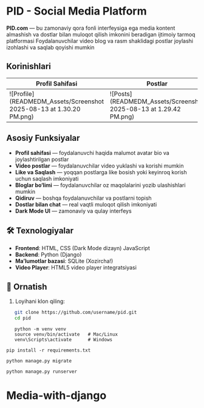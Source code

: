 # PID - Social Media Platform

**PID.com** — bu zamonaviy qora fonli  interfeysiga ega media kontent almashish va dostlar bilan muloqot qilish imkonini beradigan ijtimoiy tarmoq platformasi Foydalanuvchilar video blog va rasm shaklidagi postlar joylashi izohlashi va saqlab qoyishi mumkin

##  Korinishlari

| Profil Sahifasi | Postlar | Qidiruv Sahifasi |
| --------------- | ------- | ---------------- |
| ![Profile](READMEDM_Assets/Screenshot 2025-08-13 at 1.30.20 PM.png) | ![Posts](READMEDM_Assets/Screenshot 2025-08-13 at 1.29.42 PM.png) | ![Search](READMEDM_Assets/Screenshot 2025-08-13 at 1.30.10 PM.png) |

## Asosiy Funksiyalar

- **Profil sahifasi** — foydalanuvchi haqida malumot avatar bio va joylashtirilgan postlar
- **Video postlar** — foydalanuvchilar video yuklashi va korishi mumkin
- **Like va Saqlash** — yoqqan postlarga like bosish yoki keyinroq korish uchun saqlash imkoniyati
- **Bloglar bo‘limi** — foydalanuvchilar oz maqolalarini yozib ulashishlari mumkin
- **Qidiruv** — boshqa foydalanuvchilar va postlarni topish
- **Dostlar bilan chat** — real vaqtli muloqot qilish imkoniyati
- **Dark Mode UI** — zamonaviy va qulay interfeys

## 🛠 Texnologiyalar

- **Frontend**: HTML, CSS (Dark Mode dizayn) JavaScript
- **Backend**: Python (Django)
- **Ma’lumotlar bazasi**: SQLite (Xozircha!)
- **Video Player**: HTML5 video player integratsiyasi

## 🚀 Ornatish

1. Loyihani klon qiling:
```bash
   git clone https://github.com/username/pid.git
   cd pid
```
```commandline
   python -m venv venv
   source venv/bin/activate   # Mac/Linux
   venv\Scripts\activate      # Windows
```
```commandline
pip install -r requirements.txt 
```
```commandline
python manage.py migrate
```

```commandline
python manage.py runserver
```


# Media-with-django
